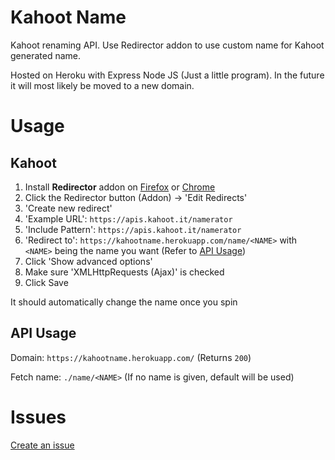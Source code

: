# Kahoot Name

Kahoot renaming API.
Use Redirector addon to use custom name for Kahoot generated name.

Hosted on Heroku with Express Node JS (Just a little program).
In the future it will most likely be moved to a new domain.

# Usage

## Kahoot

1. Install **Redirector** addon on [Firefox](https://addons.mozilla.org/en-US/firefox/addon/redirector/) or [Chrome](https://chrome.google.com/webstore/detail/redirector/ocgpenflpmgnfapjedencafcfakcekcd)
2. Click the Redirector button (Addon) -> 'Edit Redirects'
3. 'Create new redirect'
4. 'Example URL': `https://apis.kahoot.it/namerator`
5. 'Include Pattern': `https://apis.kahoot.it/namerator`
6. 'Redirect to': `https://kahootname.herokuapp.com/name/<NAME>` with `<NAME>` being the name you want (Refer to [API Usage](#api-usage))
7. Click 'Show advanced options'
8. Make sure 'XMLHttpRequests (Ajax)' is checked
9. Click Save

It should automatically change the name once you spin

## API Usage

Domain: `https://kahootname.herokuapp.com/` (Returns `200`)

Fetch name: `./name/<NAME>` (If no name is given, default will be used)

# Issues

[Create an issue](https://github.com/darccyy/kahoot-name/issues/new)
